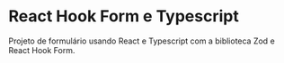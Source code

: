 # React Hook Form e Typescript

Projeto de formulário usando React e Typescript com a biblioteca Zod e React Hook Form.